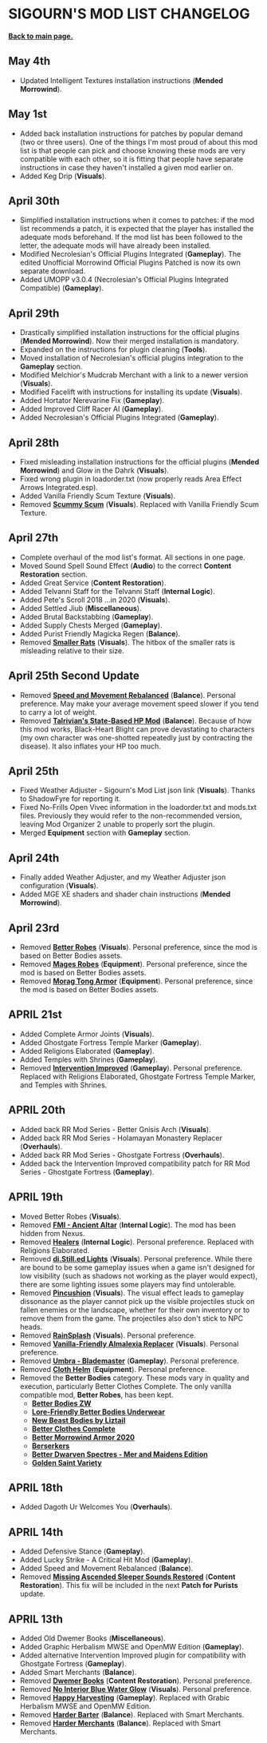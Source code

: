 # SIGOURN'S MOD LIST CHANGELOG

[**Back to main page.**](https://github.com/Sigourn/morrowind-improved/blob/master/readme.md)

## May 4th

- Updated Intelligent Textures installation instructions (**Mended Morrowind**).

## May 1st

- Added back installation instructions for patches by popular demand (two or three users). One of the things I'm most proud of about this mod list is that people can pick and choose knowing these mods are very compatible with each other, so it is fitting that people have separate instructions in case they haven't installed a given mod earlier on.
- Added Keg Drip (**Visuals**).

## April 30th

- Simplified installation instructions when it comes to patches: if the mod list recommends a patch, it is expected that the player has installed the adequate mods beforehand. If the mod list has been followed to the letter, the adequate mods will have already been installed.
- Modified Necrolesian's Official Plugins Integrated (**Gameplay**). The edited Unofficial Morrowind Official Plugins Patched is now its own separate download.
- Added UMOPP v3.0.4 (Necrolesian's Official Plugins Integrated Compatible) (**Gameplay**).

## April 29th

- Drastically simplified installation instructions for the official plugins (**Mended Morrowind**). Now their merged installation is mandatory.
- Expanded on the instructions for plugin cleaning (**Tools**).
- Moved installation of Necrolesian's official plugins integration to the **Gameplay** section.
- Modified Melchior's Mudcrab Merchant with a link to a newer version (**Visuals**).
- Modified Facelift with instructions for installing its update (**Visuals**).
- Added Hortator Nerevarine Fix (**Gameplay**).
- Added Improved Cliff Racer AI (**Gameplay**).
- Added Necrolesian's Official Plugins Integrated (**Gameplay**).

## April 28th

- Fixed misleading installation instructions for the official plugins (**Mended Morrowind**) and Glow in the Dahrk (**Visuals**).
- Fixed wrong plugin in loadorder.txt (now properly reads Area Effect Arrows Integrated.esp).
- Added Vanilla Friendly Scum Texture (**Visuals**).
- Removed [**Scummy Scum**](https://www.nexusmods.com/morrowind/mods/45802?) (**Visuals**). Replaced with Vanilla Friendly Scum Texture.

## April 27th

- Complete overhaul of the mod list's format. All sections in one page.
- Moved Sound Spell Sound Effect (**Audio**) to the correct **Content Restoration** section.
- Added Great Service (**Content Restoration**).
- Added Telvanni Staff for the Telvanni Staff (**Internal Logic**).
- Added Pete's Scroll 2018 ...in 2020 (**Visuals**).
- Added Settled Jiub (**Miscellaneous**).
- Added Brutal Backstabbing (**Gameplay**).
- Added Supply Chests Merged (**Gameplay**).
- Added Purist Friendly Magicka Regen (**Balance**).
- Removed [**Smaller Rats**](https://www.nexusmods.com/morrowind/mods/46420) (**Visuals**). The hitbox of the smaller rats is misleading relative to their size.

## April 25th Second Update

- Removed [**Speed and Movement Rebalanced**](https://www.nexusmods.com/morrowind/mods/46029) (**Balance**). Personal preference. May make your average movement speed slower if you tend to carry a lot of weight.
- Removed [**Talrivian's State-Based HP Mod**](http://mw.modhistory.com/download-90-6521) (**Balance**). Because of how this mod works, Black-Heart Blight can prove devastating to characters (my own character was one-shotted repeatedly just by contracting the disease). It also inflates your HP too much.

## April 25th

- Fixed Weather Adjuster - Sigourn's Mod List json link (**Visuals**). Thanks to ShadowFyre for reporting it.
- Fixed No-Frills Open Vivec information in the loadorder.txt and mods.txt files. Previously they would refer to the non-recommended version, leaving Mod Organizer 2 unable to properly sort the plugin.
- Merged **Equipment** section with **Gameplay** section.

## April 24th

- Finally added Weather Adjuster, and my Weather Adjuster json configuration (**Visuals**).
- Added MGE XE shaders and shader chain instructions (**Mended Morrowind**).

## April 23rd

- Removed [**Better Robes**](https://www.nexusmods.com/morrowind/mods/42773/) (**Visuals**). Personal preference, since the mod is based on Better Bodies assets.
- Removed [**Mages Robes**](https://www.nexusmods.com/morrowind/mods/45739) (**Equipment**). Personal preference, since the mod is based on Better Bodies assets.
- Removed [**Morag Tong Armor**](https://www.nexusmods.com/morrowind/mods/44938) (**Equipment**). Personal preference, since the mod is based on Better Bodies assets.

## APRIL 21st

- Added Complete Armor Joints (**Visuals**).
- Added Ghostgate Fortress Temple Marker (**Gameplay**).
- Added Religions Elaborated (**Gameplay**).
- Added Temples with Shrines (**Gameplay**).
- Removed [**Intervention Improved**](https://www.nexusmods.com/morrowind/mods/43267) (**Gameplay**). Personal preference. Replaced with Religions Elaborated, Ghostgate Fortress Temple Marker, and Temples with Shrines.

## APRIL 20th

- Added back RR Mod Series - Better Gnisis Arch (**Visuals**).
- Added back RR Mod Series - Holamayan Monastery Replacer (**Overhauls**).
- Added back RR Mod Series - Ghostgate Fortress (**Overhauls**).
- Added back the Intervention Improved compatibility patch for RR Mod Series - Ghostgate Fortress (**Gameplay**).

## APRIL 19th

- Moved Better Robes (**Visuals**).
- Removed [**FMI - Ancient Altar**](https://www.nexusmods.com/morrowind/mods/47187) (**Internal Logic**). The mod has been hidden from Nexus.
- Removed [**Healers**](https://www.nexusmods.com/morrowind/mods/47752) (**Internal Logic**). Personal preference. Replaced with Religions Elaborated.
- Removed [**di.Still.ed Lights**](https://www.nexusmods.com/morrowind/mods/46291) (**Visuals**). Personal preference. While there are bound to be some gameplay issues when a game isn't designed for low visibility (such as shadows not working as the player would expect), there are some lighting issues some players may find untolerable.
- Removed [**Pincushion**](https://www.nexusmods.com/morrowind/mods/46862) (**Visuals**). The visual effect leads to gameplay dissonance as the player cannot pick up the visible projectiles stuck on fallen enemies or the landscape, whether for their own inventory or to remove them from the game. The projectiles also don't stick to NPC heads.
- Removed [**RainSplash**](https://www.nexusmods.com/morrowind/mods/43124) (**Visuals**). Personal preference.
- Removed [**Vanilla-Friendly Almalexia Replacer**](https://www.nexusmods.com/morrowind/mods/47068?) (**Visuals**). Personal preference.
- Removed [**Umbra - Blademaster**](https://www.nexusmods.com/morrowind/mods/43275) (**Gameplay**). Personal preference.
- Removed [**Cloth Helm**](https://www.nexusmods.com/morrowind/mods/47783) (**Equipment**). Personal preference.
- Removed the **Better Bodies** category. These mods vary in quality and execution, particularly Better Clothes Complete. The only vanilla compatible mod, **Better Robes**, has been kept.
  - [**Better Bodies ZW**](https://www.nexusmods.com/morrowind/mods/42395)
  - [**Lore-Friendly Better Bodies Underwear**](https://www.nexusmods.com/morrowind/mods/43065)
  - [**New Beast Bodies by Liztail**](https://www.nexusmods.com/morrowind/mods/47678)
  - [**Better Clothes Complete**](https://www.nexusmods.com/morrowind/mods/47549)
  - [**Better Morrowind Armor 2020**](http://www.mediafire.com/file/pffrp899uvuvg34/Better_Morrowind_Armor_2020_v1.0.zip/file)
  - [**Berserkers**](https://www.nexusmods.com/morrowind/mods/43528)
  - [**Better Dwarven Spectres - Mer and Maidens Edition**](https://www.nexusmods.com/morrowind/mods/45617)
  - [**Golden Saint Variety**](https://www.nexusmods.com/morrowind/mods/46430)

## APRIL 18th

- Added Dagoth Ur Welcomes You (**Overhauls**).

## APRIL 14th

- Added Defensive Stance (**Gameplay**).
- Added Lucky Strike - A Critical Hit Mod (**Gameplay**).
- Added Speed and Movement Rebalanced (**Balance**).
- Removed [**Missing Ascended Sleeper Sounds Restored**](https://www.nexusmods.com/morrowind/mods/44768/) (**Content Restoration**). This fix will be included in the next **Patch for Purists** update.

## APRIL 13th

- Added Old Dwemer Books (**Miscellaneous**).
- Added Graphic Herbalism MWSE and OpenMW Edition (**Gameplay**).
- Added alternative Intervention Improved plugin for compatibility with Ghostgate Fortress (**Gameplay**).
- Added Smart Merchants (**Balance**).
- Removed [**Dwemer Books**](http://mw.modhistory.com/download-11-11770) (**Content Restoration**). Personal preference.
- Removed [**No Interior Blue Water Glow**](https://www.nexusmods.com/morrowind/mods/47126) (**Visuals**). Personal preference.
- Removed [**Happy Harvesting**](https://www.nexusmods.com/morrowind/mods/45627) (**Gameplay**). Replaced with Grabic Herbalism MWSE and OpenMW Edition.
- Removed [**Harder Barter**](https://www.nexusmods.com/morrowind/mods/46188) (**Balance**). Replaced with Smart Merchants.
- Removed [**Harder Merchants**](https://www.nexusmods.com/morrowind/mods/47416) (**Balance**). Replaced with Smart Merchants.
